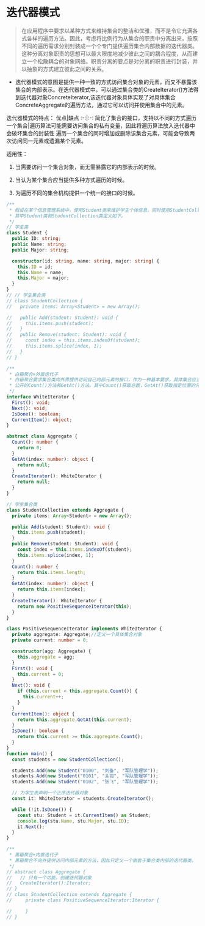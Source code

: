 # 迭代器模式

> 在应用程序中要求以某种方式来维持集合的整洁和优雅，而不是令它充满各式各样的遍历方法。因此，考虑将比例行为从集合的职责中分离出来，按照不同的遍历需求分别封装成一个个专门提供遍历集合内部数据的迭代器类。这种分离对象职责的思想可以最大限度地减少彼此之间的耦合程度，从而建立一个松散耦合的对象网络。职责分离的要点是对分离的职责进行封装，并以抽象的方式建立彼此之间的关系。

- 迭代器模式的意图是提供一种一致的方式访问集合对象的元素，而又不暴露该集合的内部表示。在迭代器模式中，可以通过集合类的CreateIterator()方法得到迭代器对象ConcreteIterator,该迭代器对象具体实现了对具体集合ConcreteAggregate的遍历方法，通过它可以访问并使用集合中的元素。

迭代器模式的特点：
优点|缺点
:-:|:-:
简化了集合的接口，支持以不同的方式遍历一个集合|遍历算法可能需要访问集合的私有变量，因此将遍历算法放入迭代器中会破坏集合的封装性
遍历一个集合的同时增加或删除该集合元素，可能会导致两次访问同一元素或遗漏某个元素。

适用性：

1. 当需要访问一个集合对象，而无需暴露它的内部表示的时候。

2. 当认为某个集合应当提供多种方式遍历的时候。

3. 为遍历不同的集合机构提供一个统一的接口的时候。

```typescript
/**
 * 假设在某个信息管理系统中，使用Student类来维护学生个体信息，同时使用StudentCollection类来维护一个学生对象的集合，
 * 其中Student类和StudentCollection类定义如下。
 */
// 学生类
class Student {
  public ID: string;
  public Name: string;
  public Major: string;

  constructor(id: string, name: string, major: string) {
    this.ID = id;
    this.Name = name;
    this.Major = major;
  }
}
// // 学生集合类
// class StudentCollection {
//   private items: Array<Student> = new Array();

//   public Add(student: Student): void {
//     this.items.push(student);
//   }
//   public Remove(student: Student): void {
//     const index = this.items.indexOf(student);
//     this.items.splice(index, 1);
//   }
// }

/**
 * 白箱聚合+外禀迭代子
 * 白箱聚合要求集合类向外界提供访问自己内部元素的接口，作为一种基本要求，具体集合应当提供
 * 公开的Count()方法和GetAt()方法。其中Count()获取总数，GetAt()获取指定位置的元素。
 */
interface WhiteIterator {
  First(): void;
  Next(): void;
  IsDone(): boolean;
  CurrentItem(): object;
}

abstract class Aggregate {
  Count(): number {
    return 0;
  }
  GetAt(index: number): object {
    return null;
  }
  CreateIterator(): WhiteIterator {
    return null;
  }
}

// 学生集合类
class StudentCollection extends Aggregate {
  private items: Array<Student> = new Array();

  public Add(student: Student): void {
    this.items.push(student);
  }
  public Remove(student: Student): void {
    const index = this.items.indexOf(student);
    this.items.splice(index, 1);
  }
  Count(): number {
    return this.items.length;
  }
  GetAt(index: number): object {
    return this.items[index];
  }
  CreateIterator(): WhiteIterator {
    return new PositiveSequenceIterator(this);
  }
}

class PositiveSequenceIterator implements WhiteIterator {
  private aggregate: Aggregate;//定义一个具体集合对象
  private current: number = 0;

  constructor(agg: Aggregate) {
    this.aggregate = agg;
  }
  First(): void {
    this.current = 0;
  }
  Next(): void {
    if (this.current < this.aggregate.Count()) {
      this.current++;
    }
  }
  CurrentItem(): object {
    return this.aggregate.GetAt(this.current);
  }
  IsDone(): boolean {
    return this.current >= this.aggregate.Count();
  }
}
function main() {
  const students = new StudentCollection();

  students.Add(new Student("0100", "刘备", "军队管理学"));
  students.Add(new Student("0101", "关羽", "军队管理学"));
  students.Add(new Student("0102", "张飞", "军队管理学"));

  // 为学生表声明一个正序迭代器对象
  const it: WhiteIterator = students.CreateIterator();

  while (!it.IsDone()) {
    const stu: Student = it.CurrentItem() as Student;
    console.log(stu.Name, stu.Major, stu.ID);
    it.Next();
  }
}

/**
 * 黑箱聚合+内禀迭代子
 * 黑箱聚合不向外提供访问内部元素的方法，因此只定义一个嵌套于集合类内部的迭代器类。
 */
// abstract class Aggregate {
//   // 只有一个功能，创建迭代器对象
//   CreateIterator():Iterator;
// }
// class StudentCollection extends Aggregate {
//     private class PositiveSequenceIterator:Iterator {

//     }
// }
```
